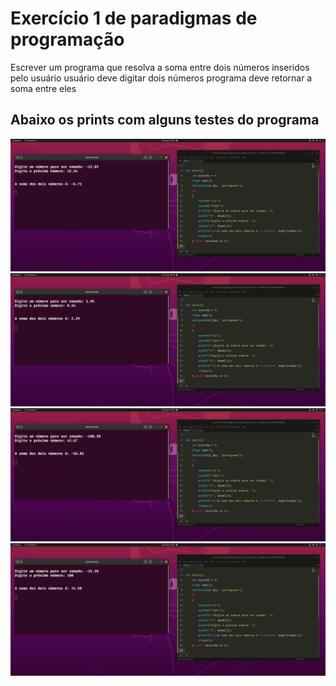 # Exercício 1 de paradigmas de programação 

Escrever um programa que resolva a soma entre dois números inseridos pelo usuário
	usuário deve digitar dois números 
	programa deve retornar a soma entre eles 


## Abaixo os prints com alguns testes do programa 

![teste](./assets/teste-1.png)
![teste](./assets/teste-2.png)
![teste](./assets/teste-3.png)
![teste](./assets/teste-4.png)


